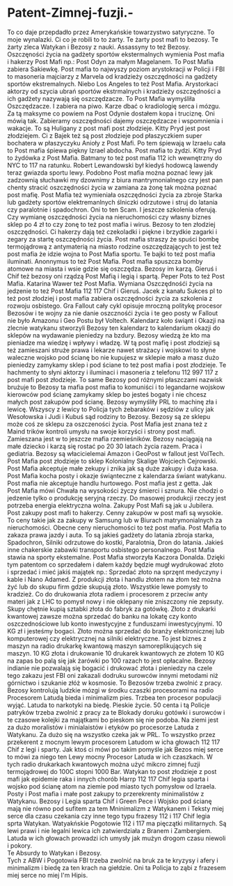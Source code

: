 # Patent-Zimnej-fuzji.-
To co daje przepdadło przez Amerykańskie towarzystwo satyryczne. To moje wynalazki. Ci co je robili to to żarty. Te żarty post mafi to bezosy. Te żarty zleca Watykan i Bezosy z nauki. Assassyny to też Bezosy.  
Oszczęności życia na gadżety sportów ekstermalnych wymienia Post mafia i hakerzy Post Mafi np.: Post Odyn za małym Magelanem. 
To Post Mafia zabiera Sakiewkę. Post mafia to najwyszy poziom arystokracji w Policji i FBI to masoneria majciarzy z Marvela od kradzieży oszczędności na gadżety sportów ekstremalnych. 
Niebo Los Angeles to też Post Mafia. Arystorkaci aktorzy od szycia ubrań sportów ekstrmalnych i kradzieży oszczędności a ich gadżety nazywają się oszczędzacze. To Post Mafia wymyśliła Oszczędzacze. I zabiera na piwo. Karze dbać o kradiologię serca i mózgu. 
Za tą maksyme co powiem na Post Odynie dostałem kopa i truciznę. Oni mówią tak. Zabieramy oszczędności dajemy oszczędzacze i wspomnienia i wakacje. To są Huligany z post mafi post złodzieje. Kitty Pryd jest post złodziejem. Ci z Bajek też są post złodzieje pod płaszyczkiem super bochatera w płaszyczyku Anioły z Post Mafi. 
Po tem śpiewają w Izraelu cała to Post mafia śpiewa piękny Izrael abdocha. Post mafia to żydzi. Kitty Pryd to żydówka z Post Mafia. Batmany to też post mafia 112 ich wewnętrzny do NYC to 117 na ratunku.  Robert Lewandowski był kiedyś hodowcą lawendy teraz gwiazda sportu lewy. Podobno Post mafia można poznać lewy jak zadzownią słuchawki my dzownimy z biura mantrymonialnego czy jest pan chenty stracić oszczędności życia w zamiana za żonę tak można poznać post mafię. Post Mafia też wymieniała oszczędności życia za zbroje Starka lub gadżety sportów elektremanlnych ślniczki odrzutowe i struj do latania czy paralotnie i spadochron. 
Oni to ten Scam. I jeszcze szkolenia oferują. Czy wymianę oszczędności życia na nieruchomości czy własny biznes sklep po 4 zł to czy żonę to też post mafia i wirus.
Bezosy to ten złodziej oszczędności. 
Ci hakerzy dają też czekoladki i piękne i brzydkie zagarki i zegary za startę oszczędności życia. 
Post mafia straszy że spuści bombę termojądrową z antymaterią na miasto rodzine oszczędzających to jest też post mafia że idzie wojna to Post Mafia sportu. Te bajki to też post mafia iluminati. Anonnymus to też Post Mafia. Post mafia spuszcza bomby atomowe na miasta i wsie gdzie się oszczędza. Bezosy im karzą. Gieruś i Chif też bezosy oni rządzą Post Mafią i legią i spartą. 
Peper Pots to też Post Mafia. Katarina Wawer też Post Mafia. Wymiana Oszczędnośći życia na jedzenie to też Post Mafia 112 117 Chif i Gieruś. 
Jacek z kanału Sukces pl to też post złodziej i post mafia zabiera oszczędności życia za szkolenia z rozwoju osbistego. Gra Fallout cały cykl opisuje mroczną politykę procesor Bezosów i te wojny za nie danie oszcznośći życia i te geo posty w Fallout nie było Amazonu i Geo Postu był Voltech. 
Kalendarz koło świąnt i Okazji na zlecnie watykanu stworzyli Bezosy ten kalendarz to kalendarium okazji do sklepów na wydawanie pieniedzy na bzdury. Bezosy wiedzą że kto ma pieniadze ma wiedzę i wpływy i władzę. W tą post mafię i post złodzieji są też zamieszani struże prawa i lekarze nawet strażacy i wojskowi to słyne waleczne wojsko pod ścianę bo nie kupujesz w sklepie mało a masz dużo pieniedzy zamykamy sklep i pod ściane to też post mafia i post złodzieje. 
Te hachmenty to słyni aktorzy i iluminaci i masoneria z telefonu 112 997 117 z post mafi post złodzieje. To same Bezosy pod różnymi płaszczami nazwisk brużuje to Bezosy ta mafia post mafia to komuniści i to legandarne wojskow kierowców pod ścianę zamykamy sklep bo jesteś bogaty i nie chcesz małych post zakupów pod ścianę. 
Bezosy wymyśliły PRL to machinę zła i lewicę. Wszyscy z lewicy to Policja tych żebaraków i sędziów z ulicy jak Wesołowska i Judi i Kubuś sąd rodziny to Bezosy. 
Bezosy są ze sklepu może coś ze sklepu za oszczeności życia. 
Post Mafia jest znana też z Maind trików kontroli umysłu na swoje korzyści i strony post mafi. 
Zamieszana jest w to jeszcze mafia rzemieśników. 
Bezosy naciągają na małe dziecko i karzą się rostać po 20 30 latach życia razem. Praca i gediatria. 
Bezosy są włacicielemai Amazon i GeoPost w fallout jest VolTech. 
Post Mafia post złodzieje to sklep Kolonialny Skalige Wojciech Cejrowski. 
Post Mafia akceptuje małe zekupy i znika jak są duże zakupy i duża kasa. 
Post Mafia kocha posty i okazje świąnteczne z kalendarza świant watykanu. Post mafia nie akceptuje handlu hurtowego. 
Post mafia jest z getta. 
Jak Post Mafia mówi Chwała na wysokości życzy śmierci i sznura. 
Nie chodzi o jedzenie tylko o produkcję seryjną rzeczy. 
Do masowej produkcji rzeczy jest potrzeba energia elektryczna wolna. 
Zakupy Post Mafi są jak u Jubilera. 
Post zakupy post mafi to hakerzy. 
Cenny zakupów w post mafi są wysokie. To ceny takie jak za zakupy w Samsung lub w Biurach matrymonialnych za nieruchomości. 
Obecne ceny nieruchomości to też post mafia. 
Post Mafia to zakaza prawa jazdy i auta. To są jakieś gadżety do latania zbroja starka, Spadochron, Silniki odrzutowe do kostki, Paralotnia, Dron do latania. Jakieś inne chakerskie zabawki transportu osbistego personalnego. 
Post Mafia stawia na sporty ekstemalne. 
Post Mafia stworzyła Kaczora Donalda. 
Dzięki tym patentom co sprzedałem i dałem każdy będzie mugł wydrukować złoto i sprzedać i mieć jakiś majątek np.: Sprzedać złoto na sprzęnt medyczyny i kable i Nano Adamed. 
Z produkcji złota i handlu złotem na złom też można żyć lub do skupu firm gdzie skupują złoto. 
Wszystkie lewe pomysły to kradzież. Co do drukowania złota radiem i procesorem z przeciw anty materi jak z LHC to pomysł nowy i nie oklepany nie zniszczony nie zepsuty. Skupy chętnie kupią sztabki złota do fabryk za gotówkę. 
Złoto z drukarki kwantowej zawsze można sprzedać do banku na lokatę czy konto oszczednościowe lub konto inwestycyjne z funduszami inwestycyjnymi. 10 KG zł i jesteśmy bogaci. 
Złoto można sprzedać do branży elektronicznej lub komputerowej czy elektrycznej na silniki elektryczne. 
To jest biznes z maszyn na radio drukarkę kwantową maszyn samoreplikujących się maszyn. 10 KG złota i drukowanie 10 drukarek kwantowych ze złotem 10 KG na zapas bo palą się jak żarówki po 100 razach to jest opłacalne. 
Bezosy indianie nie pozwalają się bogacić i drukować złota i pieniedzy na czele tego zakazu jest FBI oni zakazali dodruku surowców innymi metodami niż górnictwo i szukanie złóż w kosmosie. To Bezosów trzeba zwolnić z pracy. 
Bezosy kontrolują ludzkie mózgi w środku czaszki procesorami na radio Procesorem Latudą bieda i minimalizm pies. Trzbea ten procesor populacji wyjąć. Latuda to narkotyki na biedę. Pieskie życie. 
50 centa i tą Policje patryków trzeba zwolnić z pracy za te Blokady doruku gotówki i surowców i te czasowe kolejki za majątkami bo pieskom się nie podoba. 
Na ziemi jest za dużo moralistów i minialaistów i etyków po procesorze Latuda z Watykanu. Za dużo się na wszystko czeka jak w PRL. 
To wszystko przez przekerent z mocnym lewym procesorem Latudom w icha głowach 112 117 Chif z legi i sparty. 
Jak ktoś ci mówi po takim pomyśle jak Bezos miej serce to mówi za niego ten Lewy mocny Procesor Latuda w ich czaszkach. 
W tych radio drukarkach kwantowych można użyć mikcro zimnej fuzji termojądrowej do 100C stopni 1000 Bar. 
Watykan to post złodzieje z post mafi jak epidemie raka i innych chorób Harrp 112 117 Chif legia sparta i wojsko pod ścianę atom na ziemie pod miasto tych pomysłow od Izraela. 
Posty i Post mafia i małe post zakupy to przerekrenty minimalistów z Watykanu. 
Bezosy i Legia sparta Chif i Green Pece i Wojsko pod ścianę mają nie równo pod sufitem za tem Mninimalizm z Watykanem i Teksty miej serce dla czasu czekania czy inne tego typu frazesy 112 i 117 Chif legia sprta Watykan. 
Watyakńskie Pogotowie 112 i 117 ma pięczątki militarnych. Są lewi prawi i nie legalni lewica ich zatwierdziała z Branem i Zambergiem. 
Latuda w ich głowach prowadzi ich umysły jak mużyn drogom czasu niewoli i pokory.  
Te Absurdy to Watykan i Bezosy.  
Tych z ABW i Pogotowia FBI trzeba zwolnić na bruk za te kryzysy i afery i minimalizm i biedę za ten krach na giełdzie. 
Oni ta Policja to ząbi z frazesem miej serce no miej I'm Hipis.
